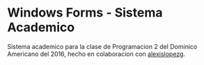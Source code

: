 # Windows Forms - Sistema Academico

Sistema academico para la clase de Programacion 2 del Dominico Americano del 2016, hecho en colaboracion con [alexislopezg](https://github.com/alexislopezg).
